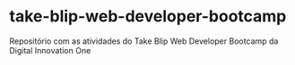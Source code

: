 # take-blip-web-developer-bootcamp
Repositório com as atividades do Take Blip Web Developer Bootcamp da Digital Innovation One

